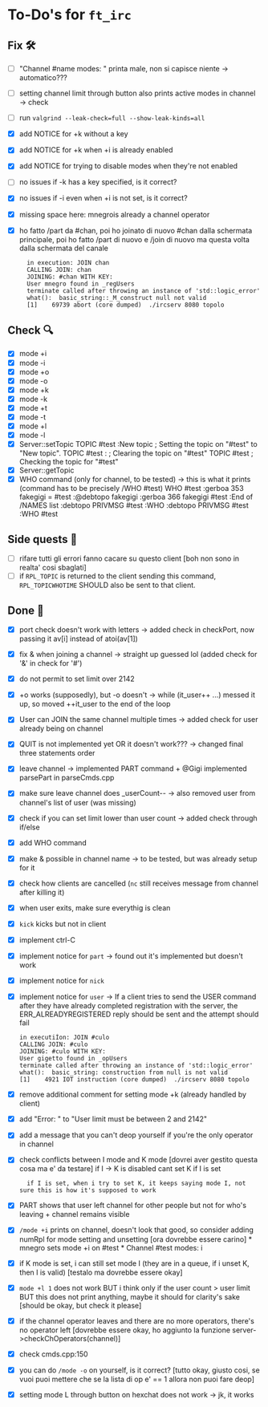 # To-Do's for `ft_irc`

## Fix 🛠️
- [ ] "Channel #name modes: " printa male, non si capisce niente -> automatico???
- [ ] setting channel limit through button also prints active modes in channel -> check
- [ ] run `valgrind --leak-check=full --show-leak-kinds=all`
- [x] add NOTICE for +k without a key
- [x] add NOTICE for +k when +i is already enabled
- [x] add NOTICE for trying to disable modes when they're not enabled
- [ ] no issues if -k has a key specified, is it correct?
- [x] no issues if -i even when +i is not set, is it correct?
- [x] missing space here: mnegrois already a channel operator
- [x] ho fatto /part da #chan, poi ho joinato di nuovo #chan dalla schermata principale,
		poi ho fatto /part di nuovo e /join di nuovo ma questa volta dalla schermata del canale

		in execution: JOIN chan
		CALLING JOIN: chan
		JOINING: #chan WITH KEY: 
		User mnegro found in _regUsers
		terminate called after throwing an instance of 'std::logic_error'
		what():  basic_string::_M_construct null not valid
		[1]    69739 abort (core dumped)  ./ircserv 8080 topolo

## Check 🔍
- [x] mode +i
- [x] mode -i
- [x] mode +o
- [x] mode -o
- [x] mode +k
- [x] mode -k
- [x] mode +t
- [x] mode -t
- [x] mode +l
- [x] mode -l
- [x] Server::setTopic
	TOPIC #test :New topic          ; Setting the topic on "#test" to
									"New topic".
	TOPIC #test :                   ; Clearing the topic on "#test"	
	TOPIC #test                     ; Checking the topic for "#test"
- [x] Server::getTopic
- [x] WHO command (only for channel, to be tested) -> this is what it prints (command has to be precisely
	/WHO #test)
	WHO #test
	:gerboa 353 fakegigi = #test :@debtopo  fakegigi 
	:gerboa 366 fakegigi #test :End of /NAMES list
	:debtopo PRIVMSG #test :WHO
	:debtopo PRIVMSG #test :WHO #test

## Side quests 🚥
- [ ] rifare tutti gli errori fanno cacare su questo client [boh non sono in realta' cosi sbaglati]
- [ ] if `RPL_TOPIC` is returned to the client sending this command, `RPL_TOPICWHOTIME` SHOULD also be sent to that client.

## Done 👏
- [x] port check doesn't work with letters						-> added check in checkPort, now passing it av[i] instead of atoi(av[1])
- [x] fix & when joining a channel								 -> straight up guessed lol (added check for '&' in check for '#')
- [x] do not permit to set limit over 2142
- [x] +o works (supposedly), but -o doesn't						-> while (it_user++ ...) messed it up, so moved ++it_user to the end of the loop
- [x] User can JOIN the same channel multiple times				-> added check for user already being on channel
- [x] QUIT is not implemented yet OR it doesn't work???			-> changed final three statements order
- [x] leave channel												-> implemented PART command + @Gigi implemented parsePart in parseCmds.cpp
- [x] make sure leave channel does _userCount--					-> also removed user from channel's list of user (was missing)
- [x] check if you can set limit lower than user count			-> added check through if/else
- [x] add WHO command
- [x] make & possible in channel name							-> to be tested, but was already setup for it
- [x] check how clients are cancelled (`nc` still receives message from channel after killing it)
- [X] when user exits, make sure everythig is clean
- [x] `kick` kicks but not in client
- [x] implement ctrl-C
- [x] implement notice for `part` -> found out it's implemented but doesn't work
- [x] implement notice for `nick`
- [x] implement notice for `user` -> If a client tries to send the USER command after they have already completed registration with the server, the ERR_ALREADYREGISTERED reply should be sent and the attempt should fail

	```
	in executiÍon: JOIN #culo  
	CALLING JOIN: #culo  
	JOINING: #culo WITH KEY:   
	User gigetto found in _opUsers  
	terminate called after throwing an instance of 'std::logic_error'  
	what():  basic_string: construction from null is not valid  
	[1]    4921 IOT instruction (core dumped)  ./ircserv 8080 topolo  
	```
- [x] remove additional comment for setting mode +k (already handled by client)
- [x] add "Error: " to "User limit must be between 2 and 2142"
- [x] add a message that you can't deop yourself if you're the only operator in channel
- [x] check conflicts between I mode and K mode [dovrei aver gestito questa cosa ma e' da testare]
		if I -> K is disabled
		cant set K if I is set

		if I is set, when i try to set K, it keeps saying mode I, not sure this is how it's supposed to work
- [x] PART shows that user left channel for other people but not for who's leaving + channel remains visible
- [x] `/mode +i` prints on channel, doesn't look that good, so consider adding numRpl for mode setting and unsetting [ora dovrebbe essere carino]
		* mnegro sets mode +i on #test
		* Channel #test modes: i
- [x] if K mode is set, i can still set mode I (they are in a queue, if i unset K, then I is valid) [testalo ma dovrebbe essere okay]
- [x] `mode +l 1` does not work BUT i think only if the user count > user limit BUT this does not print anything, maybe it should for clarity's sake [should be okay, but check it please]
- [x] if the channel operator leaves and there are no more operators, there's no operator left [dovrebbe essere okay, ho aggiunto la funzione server->checkChOperators(channel)]
- [x] check cmds.cpp:150
- [x] you can do `/mode -o` on yourself, is it correct? [tutto okay, giusto cosi, se vuoi puoi mettere che se la lista di op e' == 1 allora non puoi fare deop]
- [x] setting mode L through button on hexchat does not work -> jk, it works
